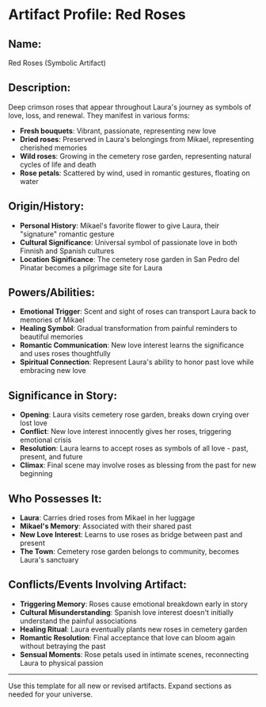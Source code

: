 # Artifact Profile: Red Roses

## Name:
Red Roses (Symbolic Artifact)

## Description:
Deep crimson roses that appear throughout Laura's journey as symbols of love, loss, and renewal. They manifest in various forms:
- **Fresh bouquets**: Vibrant, passionate, representing new love
- **Dried roses**: Preserved in Laura's belongings from Mikael, representing cherished memories
- **Wild roses**: Growing in the cemetery rose garden, representing natural cycles of life and death
- **Rose petals**: Scattered by wind, used in romantic gestures, floating on water

## Origin/History:
- **Personal History**: Mikael's favorite flower to give Laura, their "signature" romantic gesture
- **Cultural Significance**: Universal symbol of passionate love in both Finnish and Spanish cultures
- **Location Significance**: The cemetery rose garden in San Pedro del Pinatar becomes a pilgrimage site for Laura

## Powers/Abilities:
- **Emotional Trigger**: Scent and sight of roses can transport Laura back to memories of Mikael
- **Healing Symbol**: Gradual transformation from painful reminders to beautiful memories
- **Romantic Communication**: New love interest learns the significance and uses roses thoughtfully
- **Spiritual Connection**: Represent Laura's ability to honor past love while embracing new love

## Significance in Story:
- **Opening**: Laura visits cemetery rose garden, breaks down crying over lost love
- **Conflict**: New love interest innocently gives her roses, triggering emotional crisis
- **Resolution**: Laura learns to accept roses as symbols of all love - past, present, and future
- **Climax**: Final scene may involve roses as blessing from the past for new beginning

## Who Possesses It:
- **Laura**: Carries dried roses from Mikael in her luggage
- **Mikael's Memory**: Associated with their shared past
- **New Love Interest**: Learns to use roses as bridge between past and present
- **The Town**: Cemetery rose garden belongs to community, becomes Laura's sanctuary

## Conflicts/Events Involving Artifact:
- **Triggering Memory**: Roses cause emotional breakdown early in story
- **Cultural Misunderstanding**: Spanish love interest doesn't initially understand the painful associations
- **Healing Ritual**: Laura eventually plants new roses in cemetery garden
- **Romantic Resolution**: Final acceptance that love can bloom again without betraying the past
- **Sensual Moments**: Rose petals used in intimate scenes, reconnecting Laura to physical passion

---
Use this template for all new or revised artifacts. Expand sections as needed for your universe.
